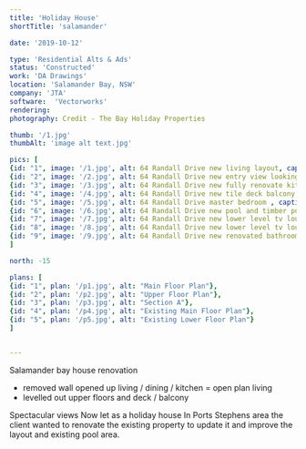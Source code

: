 ```yaml
---
title: 'Holiday House'
shortTitle: 'salamander'

date: '2019-10-12'

type: 'Residential Alts & Ads'
status: 'Constructed'
work: 'DA Drawings'
location: 'Salamander Bay, NSW'
company: 'JTA'
software:  'Vectorworks'
rendering: 
photography: Credit - The Bay Holiday Properties

thumb: '/1.jpg'
thumbAlt: 'image alt text.jpg'

pics: [
{id: "1", image: '/1.jpg', alt: 64 Randall Drive new living layout, caption: "New lounge room. The existing floor changed heights but was built up to make the entire floor and deck level"},
{id: "2", image: '/2.jpg', alt: 64 Randall Drive new entry view looking towards the kitchen, caption: "New entry and kitchen view, existing walls around the entry are removed making a spacious open plan"},
{id: "3", image: '/3.jpg', alt: 64 Randall Drive new fully renovate kitchen and open plan through to dining , caption: "New kitchen with new island bench, existing walls were removed to open up and connect the kitchen to the dining area"},
{id: "4", image: '/4.jpg', alt: 64 Randall Drive new tile deck balcony with massive views over the bay , caption: "A new tile deck replaces the existing timber balcony, is made level, and is widened to create a truly spectacular outdoor dining location"},
{id: "5", image: '/5.jpg', alt: 64 Randall Drive master bedroom , caption: "New Master Bedroom, replacing the existing lounge room. The existing sliding door is replaced with windows, and no longer has balcony access, and there is walk-in-wardrobe to the left"},
{id: "6", image: '/6.jpg', alt: 64 Randall Drive new pool and timber pool deck , caption: "New Pool Area, the spa and 'water feature' were removed and the whole area is now an external area. The height levels are vastly improved along with the pool shape and tiling"},
{id: "7", image: '/7.jpg', alt: 64 Randall Drive new lower level tv lounge room, caption: "New TV lounge on the lower floor replacing the existing spa. The stairs are reconfigured, walls opened up and it has made it a much brighter and more functional space"},
{id: "8", image: '/8.jpg', alt: 64 Randall Drive new lower level tv lounge room looking towards the pool area , caption: "Looking from the new TV lounge towards the pool. The existing glazed wall is replaced with a glazed folding door"},
{id: "9", image: '/9.jpg', alt: 64 Randall Drive new renovated bathroom , caption: "Ensuite Bathroom"}
]

north: -15

plans: [
{id: "1", plan: '/p1.jpg', alt: "Main Floor Plan"},
{id: "2", plan: '/p2.jpg', alt: "Upper Floor Plan"},
{id: "3", plan: '/p3.jpg', alt: "Section A"},
{id: "4", plan: '/p4.jpg', alt: "Existing Main Floor Plan"},
{id: "5", plan: '/p5.jpg', alt: "Existing Lower Floor Plan"}
]


---
```


Salamander bay house renovation
- removed wall opened up living / dining / kitchen = open plan living
- levelled out upper floors and deck / balcony

Spectacular views
Now let as a holiday house
In Ports Stephens area the client wanted to renovate the existing property to update it and improve the layout and existing pool area.